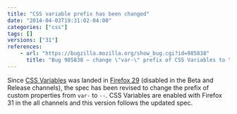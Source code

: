 ```yaml
---
title: "CSS variable prefix has been changed"
date: "2014-04-03T19:31:02-04:00"
categories: ["css"]
tags: []
versions: ["31"]
references:
    - url: "https://bugzilla.mozilla.org/show_bug.cgi?id=985838"
      title: "Bug 985838 – change \"var-\" prefix of CSS Variables to \"--\""
---
```

Since [CSS Variables](https://developer.mozilla.org/docs/Web/CSS/Using_CSS_variables) was landed in [Firefox 29](https://developer.mozilla.org/docs/Mozilla/Firefox/Releases/29) (disabled in the Beta and Release channels), the spec has been revised to change the prefix of custom properties from `var-` to `--`. CSS Variables are enabled with Firefox 31 in the all channels and this version follows the updated spec.
